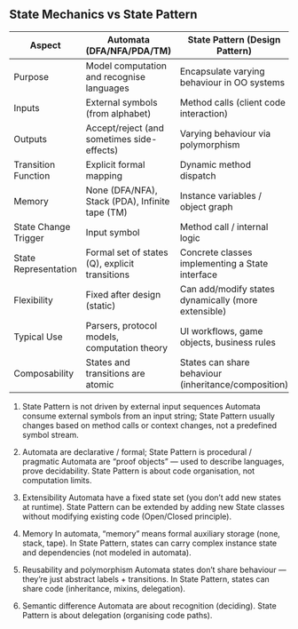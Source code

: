
## State Mechanics vs State Pattern

| Aspect | Automata (DFA/NFA/PDA/TM) | State Pattern (Design Pattern) |
|--------|---------------------------|--------------------------------|
| Purpose | Model computation and recognise languages | Encapsulate varying behaviour in OO systems |
| Inputs | External symbols (from alphabet) | Method calls (client code interaction) |
| Outputs | Accept/reject (and sometimes side-effects) | Varying behaviour via polymorphism |
| Transition Function | Explicit formal mapping | Dynamic method dispatch |
| Memory | None (DFA/NFA), Stack (PDA), Infinite tape (TM) | Instance variables / object graph |
| State Change Trigger | Input symbol | Method call / internal logic |
| State Representation | Formal set of states (Q), explicit transitions | Concrete classes implementing a State interface |
| Flexibility | Fixed after design (static) | Can add/modify states dynamically (more extensible) |
| Typical Use | Parsers, protocol models, computation theory | UI workflows, game objects, business rules |
| Composability | States and transitions are atomic | States can share behaviour (inheritance/composition) |


1. State Pattern is not driven by external input sequences
Automata consume external symbols from an input string;
State Pattern usually changes based on method calls or context changes, not a predefined symbol stream.

2. Automata are declarative / formal; State Pattern is procedural / pragmatic
Automata are “proof objects” — used to describe languages, prove decidability.
State Pattern is about code organisation, not computation limits.

3. Extensibility
Automata have a fixed state set (you don’t add new states at runtime).
State Pattern can be extended by adding new State classes without modifying existing code (Open/Closed principle).

4. Memory
In automata, “memory” means formal auxiliary storage (none, stack, tape).
In State Pattern, states can carry complex instance state and dependencies (not modeled in automata).

5. Reusability and polymorphism
Automata states don’t share behaviour — they’re just abstract labels + transitions.
In State Pattern, states can share code (inheritance, mixins, delegation).

6. Semantic difference
Automata are about recognition (deciding).
State Pattern is about delegation (organising code paths).
